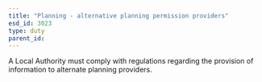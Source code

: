 ```yaml
---
title: "Planning - alternative planning permission providers"
esd_id: 3023
type: duty
parent_id:  
---
```


A Local Authority must comply with regulations regarding the provision of information to alternate planning providers.

